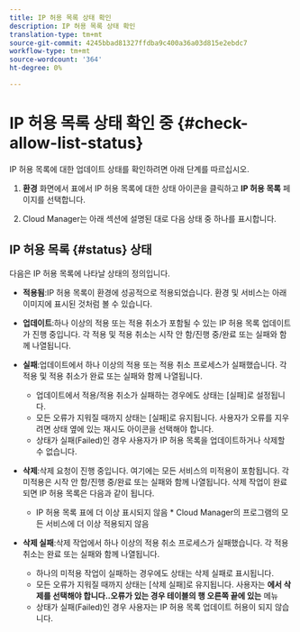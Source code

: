 ```yaml
---
title: IP 허용 목록 상태 확인
description: IP 허용 목록 상태 확인
translation-type: tm+mt
source-git-commit: 4245bbad81327ffdba9c400a36a03d815e2ebdc7
workflow-type: tm+mt
source-wordcount: '364'
ht-degree: 0%

---
```



# IP 허용 목록 상태 확인 중 {#check-allow-list-status}

IP 허용 목록에 대한 업데이트 상태를 확인하려면 아래 단계를 따르십시오.

1. **환경** 화면에서 표에서 IP 허용 목록에 대한 상태 아이콘을 클릭하고 **IP 허용 목록** 페이지를 선택합니다.

1. Cloud Manager는 아래 섹션에 설명된 대로 다음 상태 중 하나를 표시합니다.

## IP 허용 목록 {#status} 상태

다음은 IP 허용 목록에 나타날 상태의 정의입니다.

* **적용됨**:IP 허용 목록이 환경에 성공적으로 적용되었습니다.  환경 및 서비스는 아래 이미지에 표시된 것처럼 볼 수 있습니다.

* **업데이트**:하나 이상의 적용 또는 적용 취소가 포함될 수 있는 IP 허용 목록 업데이트가 진행 중입니다. 각 적용 및 적용 취소는 시작 안 함/진행 중/완료 또는 실패와 함께 나열됩니다.

* **실패**:업데이트에서 하나 이상의 적용 또는 적용 취소 프로세스가 실패했습니다. 각 적용 및 적용 취소가 완료 또는 실패와 함께 나열됩니다.
   * 업데이트에서 적용/적용 취소가 실패하는 경우에도 상태는 [실패]로 설정됩니다.
   * 모든 오류가 지워질 때까지 상태는 [실패]로 유지됩니다. 사용자가 오류를 지우려면 상태 옆에 있는 재시도 아이콘을 선택해야 합니다.
   * 상태가 실패(Failed)인 경우 사용자가 IP 허용 목록을 업데이트하거나 삭제할 수 없습니다.

* **삭제**:삭제 요청이 진행 중입니다. 여기에는 모든 서비스의 미적용이 포함됩니다. 각 미적용은 시작 안 함/진행 중/완료 또는 실패와 함께 나열됩니다.
삭제 작업이 완료되면 IP 허용 목록은 다음과 같이 됩니다.
   * IP 허용 목록 표에 더 이상 표시되지 않음 * Cloud Manager의 프로그램의 모든 서비스에 더 이상 적용되지 않음

* **삭제 실패**:삭제 작업에서 하나 이상의 적용 취소 프로세스가 실패했습니다. 각 적용 취소는 완료 또는 실패와 함께 나열됩니다.

   * 하나의 미적용 작업이 실패하는 경우에도 상태는 삭제 실패로 표시됩니다.
   * 모든 오류가 지워질 때까지 상태는 [삭제 실패]로 유지됩니다. 사용자는 **에서 삭제를 선택해야 합니다..오류가 있는 경우 테이블의 행 오른쪽 끝에 있는** 메뉴
   * 상태가 실패(Failed)인 경우 사용자는 IP 허용 목록 업데이트 허용이 되지 않습니다.

